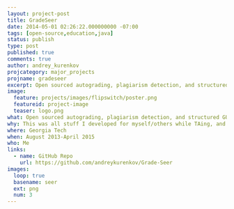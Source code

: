 ```yaml
---
layout: project-post
title: GradeSeer
date: 2014-05-01 02:26:22.000000000 -07:00
tags: [open-source,education,java]
status: publish
type: post
published: true
comments: true
author: andrey_kurenkov
projcategory: major_projects
projname: gradeseer
excerpt: Open sourced autograding, plagiarism detection, and structured GUI-grading tools.
image:
  feature: projects/images/flipswitch/poster.png
  featureid: project-image
  teaser: logo.png
what: Open sourced autograding, plagiarism detection, and structured GUI-grading tools
why: This was all stuff I developed for myself/others while TAing, and gradually made nicer
where: Georgia Tech 
when: August 2013-April 2015
who: Me
links:
  - name: GitHub Repo
    url: https://github.com/andreykurenkov/Grade-Seer
images:
  loop: true
  basename: seer
  ext: png
  num: 3
---
```

